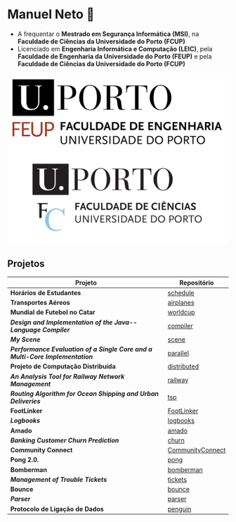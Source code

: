 # Manuel Neto 👋

- A frequentar o **Mestrado em Segurança Informática (MSI)**, na **Faculdade de Ciências da Universidade do Porto (FCUP)**
- Licenciado em **Engenharia Informática e Computação (LEIC)**, pela **Faculdade de Engenharia da Universidade do Porto (FEUP)** e pela **Faculdade de Ciências da Universidade do Porto (FCUP)**

<img src="./images/FEUP.png" alt="FEUP" width="500">
<img src="./images/FCUP.png" alt="FCUP" width="500">

## Projetos

| Projeto | Repositório |
| ------- | ----------- |
| **Horários de Estudantes** | [schedule](https://github.com/manelneto/schedule) |
| **Transportes Aéreos** | [airplanes](https://github.com/manelneto/airplanes) |
| **Mundial de Futebol no Catar** | [worldcup](https://github.com/manelneto/worldcup) |
| ***Design and Implementation of the Java-- Language Compiler*** | [compiler](https://github.com/manelneto/compiler) |
| ***My Scene*** | [scene](https://github.com/manelneto/scene) |
| ***Performance Evaluation of a Single Core and a Multi-Core Implementation*** | [parallel](https://github.com/manelneto/parallel) |
| **Projeto de Computação Distribuída** | [distributed](https://github.com/manelneto/distributed) |
| ***An Analysis Tool for Railway Network Management*** | [railway](https://github.com/manelneto/railway) |
| ***Routing Algorithm for Ocean Shipping and Urban Deliveries*** | [tsp](https://github.com/manelneto/tsp) |
| **FootLinker** | [FootLinker](https://github.com/manelneto/FootLinker) |
| ***Logbooks*** | [logbooks](https://github.com/manelneto/logbooks) |
| **Amado** | [amado](https://github.com/manelneto/amado) |
| ***Banking Customer Churn Prediction*** | [churn](https://github.com/manelneto/churn) |
| **Community Connect** | [CommunityConnect](https://github.com/manelneto/CommunityConnect) |
| **Pong 2.0.** | [pong](https://github.com/manelneto/pong) |
| **Bomberman** | [bomberman](https://github.com/manelneto/bomberman) |
| ***Management of Trouble Tickets*** | [tickets](https://github.com/manelneto/tickets) |
| **Bounce** | [bounce](https://github.com/manelneto/bounce) |
| ***Parser*** | [parser](https://github.com/manelneto/parser) |
| **Protocolo de Ligação de Dados** | [penguin](https://github.com/manelneto/penguin) |
